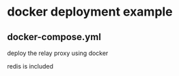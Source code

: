 # docker deployment example

## docker-compose.yml

deploy the relay proxy using docker

redis is included
